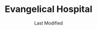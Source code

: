 ---
layout: location-page
date: Last Modified
description: "Local COVID-19 testing is available at Evangelical Hospital in Lewisburg, Pennsylvania, USA."
permalink: "locations/pennsylvania/lewisburg/evangelical-hospital/"
tags:
  - locations
  - pennsylvania
title: Evangelical Hospital
uniqueName: evangelical-hospital
state: Pennsylvania
stateAbbr: PA
hood: "Union County"
address: "7445 Westbranch Highway"
city: "Lewisburg"
zip: "17837"
zipsNearby: "16820 16822 16864 16823 16826 16827 16828 16829 16832 16835 16841 16844 16871 16848 16851 16852 16853 16854 16856 16859 16865 16868 16870 16872 16874 16875 16801 16802 16803 16804 16805 16882 17002 17810 18211 17003 17720 17920 16911 18212 17921 17922 17721 17502 18214 18601 18216 17812 17843 17813 17004 17814 17878 19506 17005 18603 19507 17006 17815 17839 16912 17007 17923 17925 17508 18814 17009 18611 17010 17001 17011 17012 17089 17724 17013 17015 17726 17820 19516 18218 17014 17728 16914 18219 17016 17083 16917 17929 17729 17930 18612 18690 17017 17821 17822 17018 18220 17730 17019 17823 17836 18221 18222 17020 18614 17731 17021 18223 17022 17023 17024 17521 17824 17025 17319 18616 17931 17932 17934 17323 17026 17827 18224 17933 17935 18617 17936 17027 17028 17029 16926 17030 17735 17032 19526 18225 17101 17102 17103 17104 17105 17106 17107 17108 17109 17110 17111 17112 17113 17120 17121 17122 17123 17124 17125 17126 17127 17128 17129 17130 17140 17177 17829 18618 18201 18202 17938 17830 17033 17034 18619 17035 17737 17036 17831 18621 18622 17037 17739 17723 17727 17740 18229 17038 18230 18231 19529 17039 17941 17833 17834 18623 17742 17942 17040 18232 18626 18234 17835 17943 17041 17042 17046 19533 18627 17043 19534 17339 17837 17044 16930 17744 17045 17944 17745 17945 17840 17747 18628 17946 17047 17048 18237 17049 17841 17748 17749 17051 17750 17948 17949 16932 17545 16933 17832 17951 17952 17053 17054 17050 17055 18629 17056 17842 17953 17057 17058 17844 17883 17059 18631 18632 17061 17062 17751 17767 17845 17846 18239 17063 17847 17954 19541 18832 17850 17752 17754 16938 16939 19544 17851 17064 17065 17853 17957 17756 17758 17067 18634 18635 18240 18833 17855 17068 17069 17070 17071 17072 17073 17959 17074 17960 17241 17760 17857 18636 17858 18241 17076 18242 17077 17859 17961 17078 17860 17861 17862 17564 17762 17080 17963 17964 18644 17081 18651 17965 19549 17082 17864 17865 17901 17974 18245 17763 17966 17867 17084 19550 17764 17085 17570 17086 17087 17967 17868 17765 19551 18246 17358 17968 17970 18247 17088 17972 17870 17866 17872 17876 19554 18654 17976 18248 17090 18655 19555 17768 17769 17978 19559 18249 18846 17093 18250 17979 17801 17877 18656 17880 18251 16945 18252 17094 18848 17980 17981 18254 17881 17771 17882 16910 16947 17772 17982 17774 18660 17884 17776 17777 18255 17885 16901 19565 17856 17886 18256 17778 17887 18661 17097 17888 18602 18701 18702 18703 18704 18705 18706 18707 18708 18709 18710 18711 18762 18764 18765 18766 18767 18769 18773 17701 17702 17703 17705 17098 17889 19567 17779 18853 18854 17099 17370 17985 17008 17091 17738 17773" 
mapUrl: "http://maps.apple.com/?q=Evangelical+Hospital&address=7445+Westbranch+Highway,Lewisburg,Pennsylvania,17837"
locationType: Please contact for drive-thru/walk-in availability.
phone: ""
website: "https://www.evanhospital.com/news/coronavirus-update?utm_content=2020-03-13-015439"
onlineBooking: undefined
closed: undefined
closedUpdate: April 22nd, 2020
notes: "Open to all."
days: Contact for hours of operation.
ctaMessage: Learn more
ctaUrl: "https://www.evanhospital.com/news/coronavirus-update?utm_content=2020-03-13-015439"
---